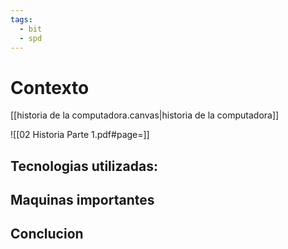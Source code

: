 ```yaml
---
tags:
  - bit
  - spd
---
```

# Contexto

[[historia de la computadora.canvas|historia de la computadora]] 

![[02 Historia Parte 1.pdf#page=]] 

## Tecnologias utilizadas:

## Maquinas importantes

## Conclucion
